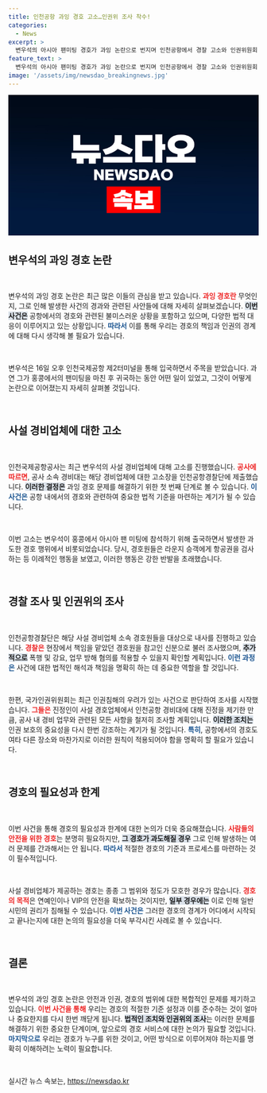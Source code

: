 ```yaml
---
title: 인천공항 과잉 경호 고소…인권위 조사 착수!
categories:
  - News
excerpt: >
  변우석의 아시아 팬미팅 경호가 과잉 논란으로 번지며 인천공항에서 경찰 고소와 인권위원회 조사가 이어진다. 경호원의 행동이 개인정보 침해와 공항 사유화에 해당하는지 검토 중이다. 클릭하여 숨겨진 진실을 확인해보세요!
feature_text: >
  변우석의 아시아 팬미팅 경호가 과잉 논란으로 번지며 인천공항에서 경찰 고소와 인권위원회 조사가 이어진다. 경호원의 행동이 개인정보 침해와 공항 사유화에 해당하는지 검토 중이다. 클릭하여 숨겨진 진실을 확인해보세요!
image: '/assets/img/newsdao_breakingnews.jpg'
---
```


<p><img src="/assets/img/newsdao_breakingnews.jpg" alt="ontimetimes 속보" /></p>

<h2 data-ke-size="size26">변우석의 과잉 경호 논란</h2>

<p data-ke-size="size16">&nbsp;</p>

<p>변우석의 과잉 경호 논란은 최근 많은 이들의 관심을 받고 있습니다. <b><span style="color: #ee2323;">과잉 경호란</span></b> 무엇인지, 그로 인해 발생한 사건의 경과와 관련된 사안들에 대해 자세히 살펴보겠습니다. <b><span style="background-color: #21538527;">이번 사건은</span></b> 공항에서의 경호와 관련된 불미스러운 상황을 포함하고 있으며, 다양한 법적 대응이 이루어지고 있는 상황입니다. <b><span style="color: #1a5490;">따라서</span></b> 이를 통해 우리는 경호의 책임과 인권의 경계에 대해 다시 생각해 볼 필요가 있습니다. </p>

<p data-ke-size="size16">&nbsp;</p>

<p>변우석은 16일 오후 인천국제공항 제2터미널을 통해 입국하면서 주목을 받았습니다. 과연 그가 홍콩에서의 팬미팅을 마친 후 귀국하는 동안 어떤 일이 있었고, 그것이 어떻게 논란으로 이어졌는지 자세히 살펴볼 것입니다. </p>

<p data-ke-size="size16">&nbsp;</p>

<h2 data-ke-size="size26">사설 경비업체에 대한 고소</h2>

<p data-ke-size="size16">&nbsp;</p>

<p>인천국제공항공사는 최근 변우석의 사설 경비업체에 대해 고소를 진행했습니다. <b><span style="color: #ee2323;">공사에 따르면</span></b>, 공사 소속 경비대는 해당 경비업체에 대한 고소장을 인천공항경찰단에 제출했습니다. <b><span style="background-color: #21538527;">이러한 결정은</span></b> 과잉 경호 문제를 해결하기 위한 첫 번째 단계로 볼 수 있습니다. <b><span style="color: #1a5490;">이 사건은</span></b> 공항 내에서의 경호와 관련하여 중요한 법적 기준을 마련하는 계기가 될 수 있습니다. </p>

<p data-ke-size="size16">&nbsp;</p>

<p>이번 고소는 변우석이 홍콩에서 아시아 팬 미팅에 참석하기 위해 출국하면서 발생한 과도한 경호 행위에서 비롯되었습니다. 당시, 경호원들은 라운지 승객에게 항공권을 검사하는 등 이례적인 행동을 보였고, 이러한 행동은 강한 반발을 초래했습니다. </p>

<p data-ke-size="size16">&nbsp;</p>

<h2 data-ke-size="size26">경찰 조사 및 인권위의 조사</h2>

<p data-ke-size="size16">&nbsp;</p>

<p>인천공항경찰단은 해당 사설 경비업체 소속 경호원들을 대상으로 내사를 진행하고 있습니다. <b><span style="color: #ee2323;">경찰은</span></b> 현장에서 책임을 맡았던 경호원을 참고인 신분으로 불러 조사했으며, <b><span style="background-color: #21538527;">추가적으로</span></b> 폭행 및 강요, 업무 방해 혐의를 적용할 수 있을지 확인할 계획입니다. <b><span style="color: #1a5490;">이런 과정은</span></b> 사건에 대한 법적인 해석과 책임을 명확히 하는 데 중요한 역할을 할 것입니다. </p>

<p data-ke-size="size16">&nbsp;</p>

<p>한편, 국가인권위원회는 최근 인권침해의 우려가 있는 사건으로 판단하여 조사를 시작했습니다. <b><span style="color: #ee2323;">그들은</span></b> 진정인이 사설 경호업체에서 인천공항 경비대에 대해 진정을 제기한 만큼, 공사 내 경비 업무와 관련된 모든 사항을 철저히 조사할 계획입니다. <b><span style="background-color: #21538527;">이러한 조치는</span></b> 인권 보호의 중요성을 다시 한번 강조하는 계기가 될 것입니다. <b><span style="color: #1a5490;">특히</span></b>, 공항에서의 경호도 여타 다른 장소와 마찬가지로 이러한 원칙이 적용되어야 함을 명확히 할 필요가 있습니다. </p>

<p data-ke-size="size16">&nbsp;</p>

<h2 data-ke-size="size26">경호의 필요성과 한계</h2>

<p data-ke-size="size16">&nbsp;</p>

<p>이번 사건을 통해 경호의 필요성과 한계에 대한 논의가 더욱 중요해졌습니다. <b><span style="color: #ee2323;">사람들의 안전을 위한 경호</span></b>는 분명히 필요하지만, <b><span style="background-color: #21538527;">그 경호가 과도해질 경우</span></b> 그로 인해 발생하는 여러 문제를 간과해서는 안 됩니다. <b><span style="color: #1a5490;">따라서</span></b> 적절한 경호의 기준과 프로세스를 마련하는 것이 필수적입니다. </p>

<p data-ke-size="size16">&nbsp;</p>

<p>사설 경비업체가 제공하는 경호는 종종 그 범위와 정도가 모호한 경우가 많습니다. <b><span style="color: #ee2323;">경호의 목적</span></b>은 연예인이나 VIP의 안전을 확보하는 것이지만, <b><span style="background-color: #21538527;">일부 경우에는</span></b> 이로 인해 일반 시민의 권리가 침해될 수 있습니다. <b><span style="color: #1a5490;">이번 사건은</span></b> 그러한 경호의 경계가 어디에서 시작되고 끝나는지에 대한 논의의 필요성을 더욱 부각시킨 사례로 볼 수 있습니다. </p>

<p data-ke-size="size16">&nbsp;</p>

<h2 data-ke-size="size26">결론</h2>

<p data-ke-size="size16">&nbsp;</p>

<p>변우석의 과잉 경호 논란은 안전과 인권, 경호의 범위에 대한 복합적인 문제를 제기하고 있습니다. <b><span style="color: #ee2323;">이번 사건을 통해</span></b> 우리는 경호의 적절한 기준 설정과 이를 준수하는 것이 얼마나 중요한지를 다시 한번 깨닫게 됩니다. <b><span style="background-color: #21538527;">법적인 조치와 인권위의 조사</span></b>는 이러한 문제를 해결하기 위한 중요한 단계이며, 앞으로의 경호 서비스에 대한 논의가 필요할 것입니다. <b><span style="color: #1a5490;">마지막으로</span></b> 우리는 경호가 누구를 위한 것이고, 어떤 방식으로 이루어져야 하는지를 명확히 이해하려는 노력이 필요합니다. </p>

<p data-ke-size="size16">&nbsp;</p>
실시간 뉴스 속보는, <a href="https://newsdao.kr" rel="dofollow">https://newsdao.kr</a>


